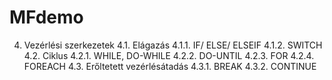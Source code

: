 # MFdemo

4. Vezérlési szerkezetek
4.1. Elágazás
4.1.1. IF/ ELSE/ ELSEIF
4.1.2. SWITCH
4.2. Ciklus
4.2.1. WHILE, DO-WHILE
4.2.2. DO-UNTIL
4.2.3. FOR
4.2.4. FOREACH
4.3. Erőltetett vezérlésátadás
4.3.1. BREAK
4.3.2. CONTINUE